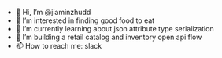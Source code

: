 - 👋 Hi, I’m @jiaminzhudd
- 👀 I’m interested in finding good food to eat
- 🌱 I’m currently learning about json attribute type serialization
- 💞️ I’m building a retail catalog and inventory open api flow
- 📫 How to reach me: slack 

<!---
jiaminzhudd/jiaminzhudd is a ✨ special ✨ repository because its `README.md` (this file) appears on your GitHub profile.
You can click the Preview link to take a look at your changes.
--->
